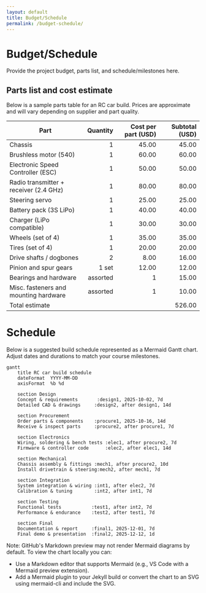 ```yaml
---
layout: default
title: Budget/Schedule
permalink: /budget-schedule/
---
```


# Budget/Schedule

Provide the project budget, parts list, and schedule/milestones here.

## Parts list and cost estimate

Below is a sample parts table for an RC car build. Prices are approximate and will vary depending on supplier and part quality.

| Part | Quantity | Cost per part (USD) | Subtotal (USD) |
|---|---:|---:|---:|
| Chassis | 1 | 45.00 | 45.00 |
| Brushless motor (540) | 1 | 60.00 | 60.00 |
| Electronic Speed Controller (ESC) | 1 | 50.00 | 50.00 |
| Radio transmitter + receiver (2.4 GHz) | 1 | 80.00 | 80.00 |
| Steering servo | 1 | 25.00 | 25.00 |
| Battery pack (3S LiPo) | 1 | 40.00 | 40.00 |
| Charger (LiPo compatible) | 1 | 30.00 | 30.00 |
| Wheels (set of 4) | 1 | 35.00 | 35.00 |
| Tires (set of 4) | 1 | 20.00 | 20.00 |
| Drive shafts / dogbones | 2 | 8.00 | 16.00 |
| Pinion and spur gears | 1 set | 12.00 | 12.00 |
| Bearings and hardware | assorted | 1 | 15.00 |
| Misc. fasteners and mounting hardware | assorted | 1 | 10.00 |
| Total estimate |  |  | 526.00 |


# Schedule

Below is a suggested build schedule represented as a Mermaid Gantt chart. Adjust dates and durations to match your course milestones.

```mermaid
gantt
	title RC car build schedule
	dateFormat  YYYY-MM-DD
	axisFormat  %b %d

	section Design
	Concept & requirements       :design1, 2025-10-02, 7d
	Detailed CAD & drawings     :design2, after design1, 14d

	section Procurement
	Order parts & components    :procure1, 2025-10-16, 14d
	Receive & inspect parts     :procure2, after procure1, 7d

	section Electronics
	Wiring, soldering & bench tests :elec1, after procure2, 7d
	Firmware & controller code      :elec2, after elec1, 14d

	section Mechanical
	Chassis assembly & fittings :mech1, after procure2, 10d
	Install drivetrain & steering:mech2, after mech1, 7d

	section Integration
	System integration & wiring :int1, after elec2, 7d
	Calibration & tuning        :int2, after int1, 7d

	section Testing
	Functional tests           :test1, after int2, 7d
	Performance & endurance    :test2, after test1, 7d

	section Final
	Documentation & report     :final1, 2025-12-01, 7d
	Final demo & presentation  :final2, 2025-12-12, 1d
```

Note: GitHub's Markdown preview may not render Mermaid diagrams by default. To view the chart locally you can:

- Use a Markdown editor that supports Mermaid (e.g., VS Code with a Mermaid preview extension).
- Add a Mermaid plugin to your Jekyll build or convert the chart to an SVG using mermaid-cli and include the SVG.

